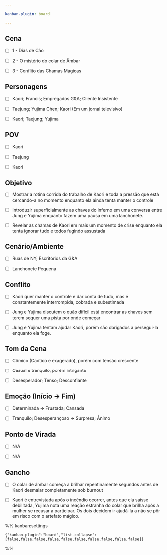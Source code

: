```yaml
---

kanban-plugin: board

---
```


## Cena

- [ ] 1 - Dias de Cão
- [ ] 2 - O mistério do colar de Âmbar
- [ ] 3 - Conflito das Chamas Mágicas


## Personagens

- [ ] Kaori; Francis; Empregados G&A; Cliente Insistente
- [ ] Taejung; Yujima Chen; Kaori (Em um jornal televisivo)
- [ ] Kaori; Taejung; Yujima


## POV

- [ ] Kaori
- [ ] Taejung
- [ ] Kaori


## Objetivo

- [ ] Mostrar a rotina corrida do trabalho de Kaori e toda a pressão que está cercando-a no momento enquanto ela ainda tenta manter o controle
- [ ] Introduzir superficialmente as chaves do inferno em uma conversa entre Jung e Yujima enquanto fazem uma pausa em uma lanchonete.
- [ ] Revelar as chamas de Kaori em mais um momento de crise enquanto ela tenta ignorar tudo e todos fugindo assustada


## Cenário/Ambiente

- [ ] Ruas de NY; Escritórios da G&A
- [ ] Lanchonete Pequena


## Conflito

- [ ] Kaori quer manter o controle e dar conta de tudo, mas é constantemente interrompida, cobrada e subestimada
- [ ] Jung e Yujima discutem o quão difícil está encontrar as chaves sem terem sequer uma pista por onde começar
- [ ] Jung e Yujima tentam ajudar Kaori, porém são obrigados a persegui-la enquanto ela foge.


## Tom da Cena

- [ ] Cômico (Caótico e exagerado), porém com tensão crescente
- [ ] Casual e tranquilo, porém intrigante
- [ ] Desesperador; Tenso; Desconfiante


## Emoção (Início -> Fim)

- [ ] Determinada -> Frustada; Cansada
- [ ] Tranquilo; Desesperançoso -> Surpresa; Ânimo


## Ponto de Virada

- [ ] N/A
- [ ] N/A


## Gancho

- [ ] O colar de âmbar começa a brilhar repentinamente segundos antes de Kaori desmaiar completamente sob burnout
- [ ] Kaori é entrevistada após o incêndio ocorrer, antes que ela saísse debilitada, Yujima nota uma reação estranha do colar que brilha após a mulher se recusar a participar. Os dois decidem ir ajudá-la a não se pôr em risco com o artefato mágico.




%% kanban:settings
```
{"kanban-plugin":"board","list-collapse":[false,false,false,false,false,false,false,false,false,false]}
```
%%